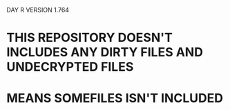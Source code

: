 DAY R VERSION 1.764
# THIS REPOSITORY DOESN'T INCLUDES ANY DIRTY FILES AND UNDECRYPTED FILES
# MEANS SOMEFILES ISN'T INCLUDED
